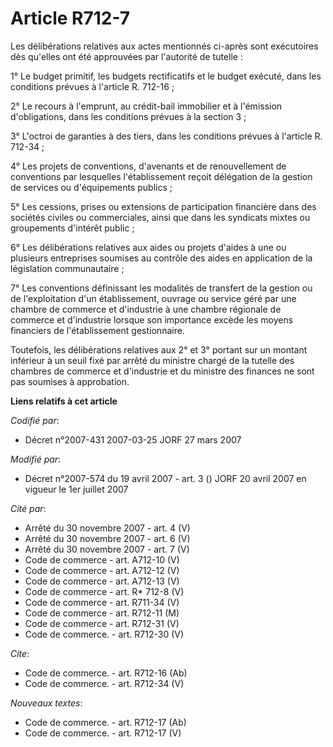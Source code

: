 # Article R712-7

Les délibérations relatives aux actes mentionnés ci-après sont exécutoires dès qu'elles ont été approuvées par l'autorité de
tutelle :

1° Le budget primitif, les budgets rectificatifs et le budget exécuté, dans les conditions prévues à l'article R. 712-16 ;

2° Le recours à l'emprunt, au crédit-bail immobilier et à l'émission d'obligations, dans les conditions prévues à la section
3 ;

3° L'octroi de garanties à des tiers, dans les conditions prévues à l'article R. 712-34 ;

4° Les projets de conventions, d'avenants et de renouvellement de conventions par lesquelles l'établissement reçoit
délégation de la gestion de services ou d'équipements publics ;

5° Les cessions, prises ou extensions de participation financière dans des sociétés civiles ou commerciales, ainsi que dans
les syndicats mixtes ou groupements d'intérêt public ;

6° Les délibérations relatives aux aides ou projets d'aides à une ou plusieurs entreprises soumises au contrôle des aides en
application de la législation communautaire ;

7° Les conventions définissant les modalités de transfert de la gestion ou de l'exploitation d'un établissement, ouvrage ou
service géré par une chambre de commerce et d'industrie à une chambre régionale de commerce et d'industrie lorsque son
importance excède les moyens financiers de l'établissement gestionnaire.

Toutefois, les délibérations relatives aux 2° et 3° portant sur un montant inférieur à un seuil fixé par arrêté du ministre
chargé de la tutelle des chambres de commerce et d'industrie et du ministre des finances ne sont pas soumises à approbation.

**Liens relatifs à cet article**

_Codifié par_:

  - Décret n°2007-431 2007-03-25 JORF 27 mars 2007

_Modifié par_:

  - Décret n°2007-574 du 19 avril 2007 - art. 3 () JORF 20 avril 2007 en vigueur le 1er juillet 2007

_Cité par_:

  - Arrêté du 30 novembre 2007 - art. 4 (V)
  - Arrêté du 30 novembre 2007 - art. 6 (V)
  - Arrêté du 30 novembre 2007 - art. 7 (V)
  - Code de commerce - art. A712-10 (V)
  - Code de commerce - art. A712-12 (V)
  - Code de commerce - art. A712-13 (V)
  - Code de commerce - art. R* 712-8 (V)
  - Code de commerce - art. R711-34 (V)
  - Code de commerce - art. R712-11 (M)
  - Code de commerce - art. R712-31 (V)
  - Code de commerce. - art. R712-30 (V)

_Cite_:

  - Code de commerce. - art. R712-16 (Ab)
  - Code de commerce. - art. R712-34 (V)

_Nouveaux textes_:

  - Code de commerce. - art. R712-17 (Ab)
  - Code de commerce. - art. R712-17 (V)
